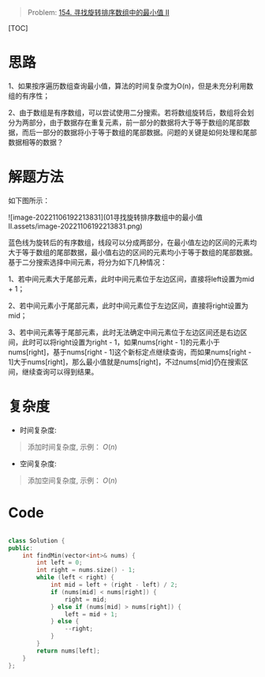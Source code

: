 > Problem: [154. 寻找旋转排序数组中的最小值 II](https://leetcode.cn/problems/find-minimum-in-rotated-sorted-array-ii/description/)

[TOC]

# 思路
1、如果按序遍历数组查询最小值，算法的时间复杂度为O(n)，但是未充分利用数组的有序性；

2、由于数组是有序数组，可以尝试使用二分搜索。若将数组旋转后，数组将会划分为两部分，由于数据存在重复元素，前一部分的数据将大于等于数组的尾部数据，而后一部分的数据将小于等于数组的尾部数据。问题的关键是如何处理和尾部数据相等的数据？

# 解题方法
如下图所示：

![image-20221106192213831](01寻找旋转排序数组中的最小值 II.assets/image-20221106192213831.png)

蓝色线为旋转后的有序数组，线段可以分成两部分，在最小值左边的区间的元素均大于等于数组的尾部数据，最小值右边的区间的元素均小于等于数组的尾部数据。基于二分搜索选择中间元素，将分为如下几种情况：

1、若中间元素大于尾部元素，此时中间元素位于左边区间，直接将left设置为mid + 1；

2、若中间元素小于尾部元素，此时中间元素位于左边区间，直接将right设置为mid；

3、若中间元素等于尾部元素，此时无法确定中间元素位于左边区间还是右边区间，此时可以将right设置为right - 1，如果nums[right - 1]的元素小于nums[right]，基于nums[right - 1]这个新标定点继续查询，而如果nums[right - 1]大于nums[right]，那么最小值就是nums[right]，不过nums[mid]仍在搜索区间，继续查询可以得到结果。

# 复杂度
- 时间复杂度: 
> 添加时间复杂度, 示例： $O(n)$

- 空间复杂度: 
> 添加空间复杂度, 示例： $O(n)$

# Code
```C++ []

class Solution {
public:
    int findMin(vector<int>& nums) {
        int left = 0;
        int right = nums.size() - 1;
        while (left < right) {
            int mid = left + (right - left) / 2;
            if (nums[mid] < nums[right]) {
                right = mid;
            } else if (nums[mid] > nums[right]) {
                left = mid + 1;
            } else {
                --right;
            }
        }
        return nums[left];
    }
};
```